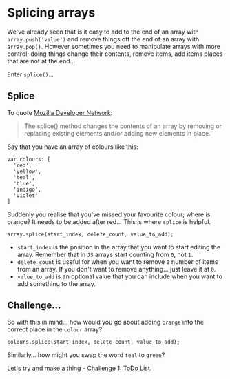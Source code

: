 # Splicing arrays

We've already seen that is it easy to add to the end of an array with `array.push('value')` and remove things off the end of an array with `array.pop()`. However sometimes you need to manipulate arrays with more control; doing things change their contents, remove items, add items places that are not at the end…

Enter `splice()`…

## Splice

To quote [Mozilla Developer Network](https://developer.mozilla.org/en-US/docs/Web/JavaScript/Reference/Global_Objects/Array/splice):

> The splice() method changes the contents of an array by removing or replacing existing elements and/or adding new elements in place.

Say that you have an array of colours like this:

```JS
var colours: [
  'red',
  'yellow',
  'teal',
  'blue',
  'indigo',
  'violet'
]
```

Suddenly you realise that you've missed your favourite colour; where is orange? It needs to be added after red… This is where `splice` is helpful.

```JS
array.splice(start_index, delete_count, value_to_add);
```

- `start_index` is the position in the array that you want to start editing the array. Remember that in `JS` arrays start counting from `0`, not `1`.
- `delete_count` is useful for when you want to remove a number of items from an array. If you don't want to remove anything… just leave it at `0`.
- `value_to_add` is an optional value that you can include when you want to add something to the array.

## Challenge…

So with this in mind… how would you go about adding `orange` into the correct place in the `colour` array?

```JS
colours.splice(start_index, delete_count, value_to_add);
```

Similarly… how might you swap the word `teal` to `green`?

Let's try and make a thing - [Challenge 1: ToDo List](07-challenge-todo.md).
